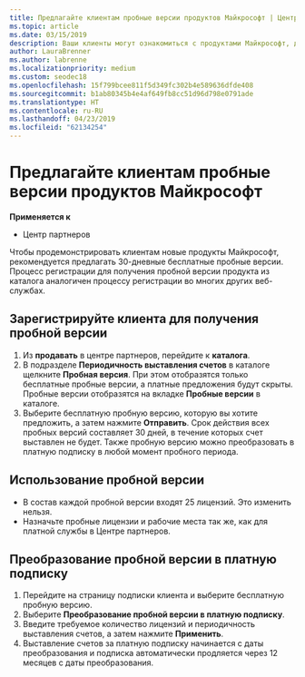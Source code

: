 ```yaml
---
title: Предлагайте клиентам пробные версии продуктов Майкрософт | Центр партнеров
ms.topic: article
ms.date: 03/15/2019
description: Ваши клиенты могут ознакомиться с продуктами Майкрософт, доступными по подписке, в течение 30 дней. Можно подписаться на получение этих пробных версий в каталоге так же, как и многих других веб-служб.
author: LauraBrenner
ms.author: labrenne
ms.localizationpriority: medium
ms.custom: seodec18
ms.openlocfilehash: 15f799bcee811f5d349fc302b4e589636dfde408
ms.sourcegitcommit: b1ab80345b4e4af649fb8cc51d96d798e0791ade
ms.translationtype: HT
ms.contentlocale: ru-RU
ms.lasthandoff: 04/23/2019
ms.locfileid: "62134254"
---
```

# <a name="offer-your-customers-trials-of-microsoft-products"></a>Предлагайте клиентам пробные версии продуктов Майкрософт

**Применяется к**

-  Центр партнеров

Чтобы продемонстрировать клиентам новые продукты Майкрософт, рекомендуется предлагать 30-дневные бесплатные пробные версии. Процесс регистрации для получения пробной версии продукта из каталога аналогичен процессу регистрации во многих других веб-службах.  

## <a name="sign-your-customer-up-for-a-trial"></a>Зарегистрируйте клиента для получения пробной версии

1.  Из **продавать** в центре партнеров, перейдите к **каталога**. 
2.  В подразделе **Периодичность выставления счетов** в каталоге щелкните **Пробная версия**. При этом отобразятся только бесплатные пробные версии, а платные предложения будут скрыты. Пробные версии отобразятся на вкладке **Пробные версии** в каталоге.
3.  Выберите бесплатную пробную версию, которую вы хотите предложить, а затем нажмите **Отправить**. Срок действия всех пробных версий составляет 30 дней, в течение которых счет выставлен не будет. Также пробную версию можно преобразовать в платную подписку в любой момент пробного периода.

## <a name="using-the-trial"></a>Использование пробной версии

- В состав каждой пробной версии входят 25 лицензий. Это изменить нельзя.
- Назначьте пробные лицензии и рабочие места так же, как для платной службы в Центре партнеров.

## <a name="converting-a-trial-to-a-paid-subscription"></a>Преобразование пробной версии в платную подписку

1.  Перейдите на страницу подписки клиента и выберите бесплатную пробную версию.
2.  Выберите **Преобразование пробной версии в платную подписку**.
3.  Введите требуемое количество лицензий и периодичность выставления счетов, а затем нажмите **Применить**.
4.  Выставление счетов за платную подписку начинается с даты преобразования и подписка автоматически продляется через 12 месяцев с даты преобразования. 

